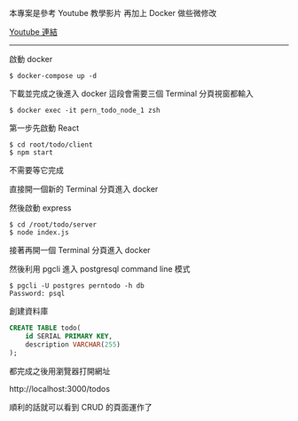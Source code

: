 本專案是參考 Youtube 教學影片
再加上 Docker 做些微修改

[Youtube 連結](https://www.youtube.com/watch?v=ldYcgPKEZC8)

---

啟動 docker

```shell
$ docker-compose up -d
```

下載並完成之後進入 docker
這段會需要三個 Terminal 分頁視窗都輸入

```shell
$ docker exec -it pern_todo_node_1 zsh
```

第一步先啟動 React

```shell
$ cd root/todo/client
$ npm start
```

不需要等它完成

直接開一個新的 Terminal 分頁進入 docker

然後啟動 express

```
$ cd /root/todo/server
$ node index.js
```

接著再開一個 Terminal 分頁進入 docker

然後利用 pgcli 進入 postgresql command line 模式

```pgsql
$ pgcli -U postgres perntodo -h db
Password: psql
```

創建資料庫
```sql
CREATE TABLE todo(
    id SERIAL PRIMARY KEY,
    description VARCHAR(255)
);
```

都完成之後用瀏覽器打開網址

http://localhost:3000/todos

順利的話就可以看到 CRUD 的頁面運作了
